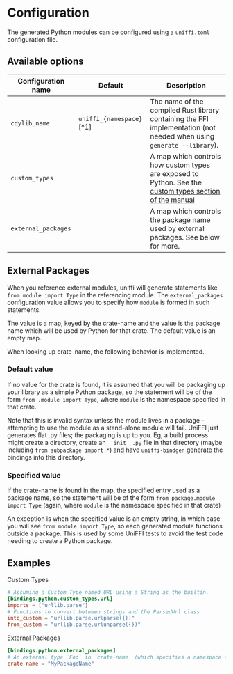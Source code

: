 # Configuration

The generated Python modules can be configured using a `uniffi.toml` configuration file.

## Available options

| Configuration name | Default  | Description |
| ------------------ | -------  |------------ |
| `cdylib_name`      | `uniffi_{namespace}`[^1] | The name of the compiled Rust library containing the FFI implementation (not needed when using `generate --library`). |
| `custom_types`      | | A map which controls how custom types are exposed to Python. See the [custom types section of the manual](../types/custom_types.md#custom-types-in-the-bindings-code)|
| `external_packages` | | A map which controls the package name used by external packages. See below for more.

## External Packages

When you reference external modules, uniffi will generate statements like `from module import Type`
in the referencing module. The `external_packages` configuration value allows you to specify how `module`
is formed in such statements.

The value is a map, keyed by the crate-name and the value is the package name which will be used by
Python for that crate. The default value is an empty map.

When looking up crate-name, the following behavior is implemented.

### Default value
If no value for the crate is found, it is assumed that you will be packaging up your library
as a simple Python package, so the statement will be of the form `from .module import Type`,
where `module` is the namespace specified in that crate.

Note that this is invalid syntax unless the module lives in a package - attempting to
use the module as a stand-alone module will fail. UniFFI just generates flat .py files; the
packaging is up to you. Eg, a build process might create a directory, create an `__init__.py`
file in that directory (maybe including `from subpackage import *`) and have `uniffi-bindgen`
generate the bindings into this directory.

### Specified value
If the crate-name is found in the map, the specified entry used as a package name, so the statement will be of the form
`from package.module import Type` (again, where `module` is the namespace specified in that crate)

An exception is when the specified value is an empty string, in which case you will see
`from module import Type`, so each generated module functions outside a package.
This is used by some UniFFI tests to avoid the test code needing to create a Python package.

## Examples

Custom Types
```toml
# Assuming a Custom Type named URL using a String as the builtin.
[bindings.python.custom_types.Url]
imports = ["urllib.parse"]
# Functions to convert between strings and the ParsedUrl class
into_custom = "urllib.parse.urlparse({})"
from_custom = "urllib.parse.urlunparse({})"
```

External Packages
```toml
[bindings.python.external_packages]
# An external type `Foo` in `crate-name` (which specifies a namespace of `my_module`) will be referenced via `from MyPackageName.my_module import Foo`
crate-name = "MyPackageName"
```
